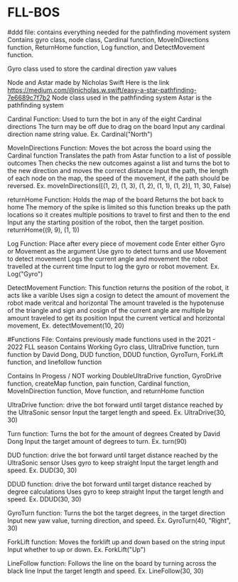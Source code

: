# FLL-BOS

#ddd file:
contains everything needed for the pathfinding movement system
Contains gyro class, node class, Cardinal function, MoveInDirections function, ReturnHome function, Log function, and DetectMovement function.

Gyro class used to store the cardinal direction yaw values

Node and Astar made by Nicholas Swift
Here is the link
https://medium.com/@nicholas.w.swift/easy-a-star-pathfinding-7e6689c7f7b2
Node class used in the pathfinding system
Astar is the pathfinding system

Cardinal Function:
Used to turn the bot in any of the eight Cardinal directions
The turn may be off due to drag on the board
Input any cardinal direction name string value. Ex. Cardinal("North")

MoveInDirections Function:
Moves the bot across the board using the Cardinal function
Translates the path from Astar function to a list of possible outcomes
Then checks the new outcomes against a list and turns the bot to the new direction and moves the correct distance
Input the path, the length of each node on the map, the speed of the movement, if the path should be reversed. Ex. moveInDirections([(1, 2), (1, 3), (1, 2), (1, 1), (1, 2)], 11, 30, False)

returnHome Function:
Holds the map of the board
Returns the bot back to home
The memory of the spike is limited so this function breaks up the path locations so it creates multiple positions to travel to first and then to the end
Input any the starting position of the robot, then the target position. returnHome((9, 9), (1, 1))

Log Function:
Place after every piece of movement code
Enter either Gyro or Movement as the argument
Use gyro to detect turns and use Movement to detect movement
Logs the current angle and movement the robot travelled at the current time
Input to log the gyro or robot movement. Ex. Log("Gyro")

DetectMovement Function:
This function returns the position of the robot, it acts like a varible
Uses sign a cosign to detect the amount of movement the robot made veritcal and horizontal
The amount traveled is the hypotenuse of the triangle and sign and cosign of the current angle are multiple by amount traveled to get its position
Input the current vertical and horizontal movement, Ex. detectMovement(10, 20)

#Functions File:
Contains previously made functions used in the 2021 - 2022 FLL season
Contains Working Gyro class, UltraDrive function, turn function by David Dong, DUD function, DDUD function, GyroTurn, ForkLift function, and linefollow function

Contains In Progess / NOT working DoubleUltraDrive function, GyroDrive function, createMap function, pain function, Cardinal function, MoveInDirection function, Move function, and returnHome function

UltraDrive function:
drive the bot forward until target distance reached by the UltraSonic sensor
Input the target length and speed. Ex. UltraDrive(30, 30)

Turn function:
Turns the bot for the amount of degrees
Created by David Dong
Input the target amount of degrees to turn. Ex. turn(90)

DUD function:
drive the bot forward until target distance reached by the UltraSonic sensor
Uses gyro to keep straight
Input the target length and speed. Ex. DUD(30, 30)

DDUD function:
drive the bot forward until target distance reached by degree calculations
Uses gyro to keep straight
Input the target length and speed. Ex. DDUD(30, 30)

GyroTurn function:
Turns the bot the target degrees, in the target direction
Input new yaw value, turning direction, and speed. Ex. GyroTurn(40, "Right", 30)

ForkLift function:
Moves the forklift up and down based on the string input
Input whether to up or down. Ex. ForkLift("Up")

LineFollow function:
Follows the line on the board by turning across the black line
Input the target length and speed. Ex. LineFollow(30, 30)




